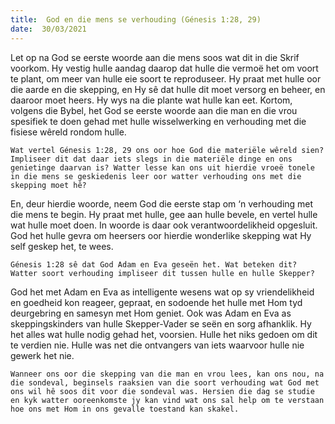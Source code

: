 ```yaml
---
title:  God en die mens se verhouding (Génesis 1:28, 29)
date:  30/03/2021
---
```


Let op na God se eerste woorde aan die mens soos wat dit in die Skrif voorkom. Hy vestig hulle aandag daarop dat hulle die vermoë het om voort te plant, om meer van hulle eie soort te reproduseer. Hy praat met hulle oor die aarde en die skepping, en Hy sê dat hulle dit moet versorg en beheer, en daaroor moet heers. Hy wys na die plante wat hulle kan eet. Kortom, volgens die Bybel, het God se eerste woorde aan die man en die vrou spesifiek te doen gehad met hulle wisselwerking en verhouding met die fisiese wêreld rondom hulle.

`Wat vertel Génesis 1:28, 29 ons oor hoe God die materiële wêreld sien? Impliseer dit dat daar iets slegs in die materiële dinge en ons genietinge daarvan is? Watter lesse kan ons uit hierdie vroeë tonele in die mens se geskiedenis leer oor watter verhouding ons met die skepping moet hê?`

En, deur hierdie woorde, neem God die eerste stap om ‘n verhouding met die mens te begin. Hy praat met hulle, gee aan hulle bevele, en vertel hulle wat hulle moet doen. In woorde is daar ook verantwoordelikheid opgesluit. God het hulle gevra om heersers oor hierdie wonderlike skepping wat Hy self geskep het, te wees.

`Génesis 1:28 sê dat God Adam en Eva geseën het. Wat beteken dit? Watter soort verhouding impliseer dit tussen hulle en hulle Skepper?`

God het met Adam en Eva as intelligente wesens wat op sy vriendelikheid en goedheid kon reageer, gepraat, en sodoende het hulle met Hom tyd deurgebring en samesyn met Hom geniet. Ook was Adam en Eva as skeppingskinders van hulle Skepper-Vader se seën en sorg afhanklik. Hy het alles wat hulle nodig gehad het, voorsien. Hulle het niks gedoen om dit te verdien nie. Hulle was net die ontvangers van iets waarvoor hulle nie gewerk het nie.

`Wanneer ons oor die skepping van die man en vrou lees, kan ons nou, na die sondeval, beginsels raaksien van die soort verhouding wat God met ons wil hê soos dit voor die sondeval was. Hersien die dag se studie en kyk watter ooreenkomste jy kan vind wat ons sal help om te verstaan hoe ons met Hom in ons gevalle toestand kan skakel. `
